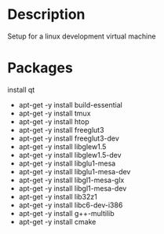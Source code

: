 # Description
Setup for a linux development virtual machine
# Packages
install qt 

* apt-get -y install build-essential
* apt-get -y install tmux
* apt-get -y install htop
* apt-get -y install freeglut3
* apt-get -y install freeglut3-dev
* apt-get -y install libglew1.5
* apt-get -y install libglew1.5-dev
* apt-get -y install libglu1-mesa
* apt-get -y install libglu1-mesa-dev
* apt-get -y install libgl1-mesa-glx
* apt-get -y install libgl1-mesa-dev
* apt-get -y install lib32z1
* apt-get -y install libc6-dev-i386
* apt-get -y install g++-multilib
* apt-get -y install cmake
